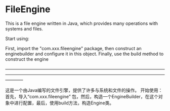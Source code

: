 # FileEngine
This is a file engine written in Java, which provides many operations with systems and files.

Start using:

First, import the "com.xxx.fileengine" package, then construct an enginebuilder and configure it in this object. Finally, use the build method to construct the engine

————————————————————————————————————————————————————————————————————————————

这是一个由Java编写的文件引擎，提供了许多与系统和文件的操作。
开始使用：
    首先，导入“com.xxx.fileengine” 包，然后，构造一个EngineBuilder，在这个对象中进行配置，最后，使用build方法，构造Engine类。

